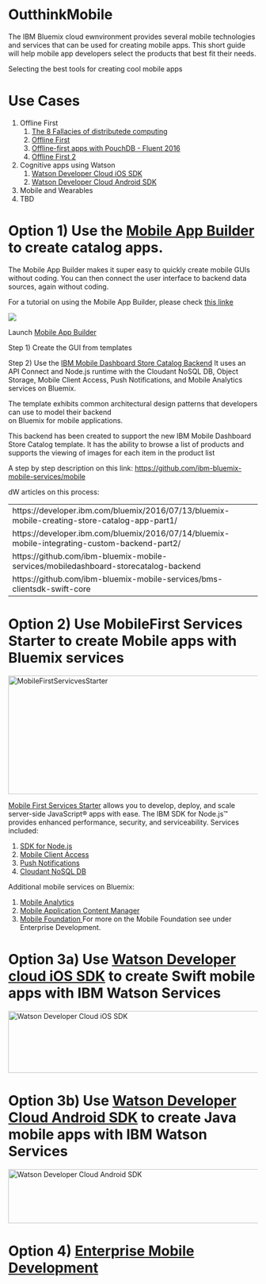 # OutthinkMobile

The IBM Bluemix cloud ewnvironment provides several mobile technologies and services that can be used for creating mobile apps. This short guide will help mobile app developers select the products that best fit their needs.

Selecting the best tools for creating cool mobile apps

# Use Cases

<ol>
<li>Offline First
<ol>
<li><a href="https://blog.fogcreek.com/eight-fallacies-of-distributed-computing-tech-talk/">The 8 Fallacies of distributede computing</a>
<li><a href="https://developer.ibm.com/clouddataservices/offline-first/">Offline First</a>
<li><a href="https://youtu.be/yZuGCrJbIJs">Offline-first apps with PouchDB - Fluent 2016</a>
<li><a href="https://developer.ibm.com/clouddataservices/offline-first/">Offline First 2</a>
</ol>
<li>Cognitive apps using Watson
<ol>
<li><a href="https://github.com/watson-developer-cloud/ios-sdk">Watson Developer Cloud iOS SDK</a>
<li><a href="https://github.com/watson-developer-cloud/speech-android-sdk">Watson Developer Cloud Android SDK</a>
</ol>
<li>Mobile and Wearables
<li>TBD
</ol>

# Option 1) Use the <a href="https://appbuilder.ibmcloud.com/">Mobile App Builder </a> to create catalog apps. 
The Mobile App Builder makes it super easy to quickly create mobile GUIs without coding. You can then connect the user interface to backend data sources, again without coding.  

For a tutorial on using the Mobile App Builder, please check <a href="https://console.ng.bluemix.net/docs/services/apiconnect/apic_tutorial.html#apic_tutorial">this linke<a>
<p>
<img src="https://developer.ibm.com/bluemix/wp-content/uploads/sites/20/2016/04/1-2.png">

Launch <a href="https://new-console.ng.bluemix.net/mobile/"> Mobile App Builder</a>

Step 1) Create the GUI from templates<p>
Step 2) Use the <a href="https://github.com/ibm-bluemix-mobile-services">IBM Mobile Dashboard Store Catalog Backend</a> 
    It uses an API Connect and Node.js runtime with the Cloudant NoSQL DB, Object Storage, Mobile 
    Client Access, Push Notifications, and Mobile Analytics services on Bluemix. 

   The template exhibits common architectural design patterns that developers can use to model their backend    
   on Bluemix for mobile applications. 
 
   This backend has been created to support the new IBM Mobile Dashboard Store Catalog template. It has 
   the ability to browse a list of products and supports the viewing of images for each item in the product list

A step by step description on this link: https://github.com/ibm-bluemix-mobile-services/mobile


dW articles on this process:
<table>
<tr><td>https://developer.ibm.com/bluemix/2016/07/13/bluemix-mobile-creating-store-catalog-app-part1/<td>
<tr><td>https://developer.ibm.com/bluemix/2016/07/14/bluemix-mobile-integrating-custom-backend-part2/<td>
<tr><td>https://github.com/ibm-bluemix-mobile-services/mobiledashboard-storecatalog-backend<td>
<tr><td>https://github.com/ibm-bluemix-mobile-services/bms-clientsdk-swift-core<td>
</table>


# Option 2) Use MobileFirst Services Starter to create Mobile apps with Bluemix services
 
 <a data-flickr-embed="true"  href="https://www.flickr.com/photos/dpu/29385313710/in/dateposted-public/" title="MobileFirstServicvesStarter"><img src="https://c7.staticflickr.com/9/8095/29385313710_63671ff7d3_z.jpg" width="640" height="239" alt="MobileFirstServicvesStarter"></a><script async src="//embedr.flickr.com/assets/client-code.js" charset="utf-8"></script>
 
 <a href="https://console.ng.bluemix.net/catalog/starters/mobilefirst-services-starter/">Mobile First Services Starter</a> allows you to develop, deploy, and scale server-side JavaScript® apps with ease. The IBM SDK for Node.js™ provides enhanced performance, security, and serviceability.
 Services included:
 <ol>
 <li><a href="">SDK for Node.js</a>
 <li><a href="https://console.ng.bluemix.net/catalog/services/mobile-client-access/">Mobile Client Access</a>
 <li><a href="https://console.ng.bluemix.net/catalog/services/push-notifications/">Push Notifications</a>
 <li><a href="https://console.ng.bluemix.net/catalog/services/cloudant-nosql-db/">Cloudant NoSQL DB</a>
 </ol>
 
 Additional mobile services on Bluemix:
 
 <ol>
 <li><a href="https://console.ng.bluemix.net/catalog/services/mobile-analytics/">Mobile Analytics</a>
 <li><a href="https://console.ng.bluemix.net/catalog/services/mobile-application-content-manager/">Mobile Application Content Manager</a>
 <li><a href="https://console.ng.bluemix.net/catalog/services/mobile-foundation/">Mobile Foundation </a> For more on the Mobile Foundation see under Enterprise Development. 
 </ol>
 
# Option 3a) Use <a href="https://github.com/watson-developer-cloud/ios-sdk">Watson Developer cloud iOS SDK</a> to create Swift mobile apps with IBM Watson Services
 
 <a data-flickr-embed="true"  href="https://www.flickr.com/photos/dpu/29385375310/in/dateposted-public/" title="Watson Developer Cloud iOS SDK"><img src="https://c7.staticflickr.com/9/8077/29385375310_d21e6e7840_z.jpg" width="640" height="125" alt="Watson Developer Cloud iOS SDK"></a><script async src="//embedr.flickr.com/assets/client-code.js" charset="utf-8"></script>
 
 
# Option 3b) Use <a href="https://github.com/watson-developer-cloud/android-sdk">Watson Developer Cloud Android SDK</a> to create Java mobile apps with IBM Watson Services

<a data-flickr-embed="true"  href="https://www.flickr.com/photos/dpu/29565094272/in/dateposted-public/" title="Watson Developer Cloud Android SDK"><img src="https://c1.staticflickr.com/9/8815/29565094272_bb9f27e775_z.jpg" width="640" height="109" alt="Watson Developer Cloud Android SDK"></a><script async src="//embedr.flickr.com/assets/client-code.js" charset="utf-8"></script>


# Option 4) <a href="enterprise.md">Enterprise Mobile Development</a>

